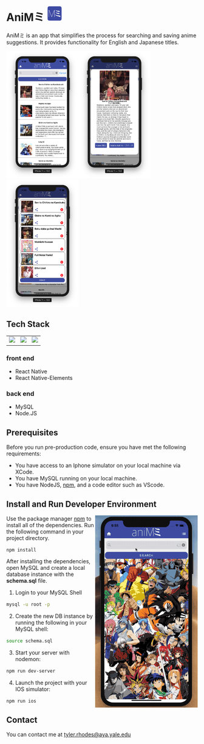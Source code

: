 # AniMミ <img src = './assets/animeicon_480.png' width ='40px' height ='40px' />


AniMミ is an app that simplifies the process for searching and saving anime suggestions. It provides functionality for English and Japanese titles.

<img src ='./demoSources/listView.png' width = '190px'/><img src = './demoSources/anime detail page.png' width = '190px' /><img src = './demoSources/savedList.png' width = '190px' />

## Tech Stack
<table>
   <tr>
    <td align="center"><img src="https://cdn4.iconfinder.com/data/icons/logos-3/600/React.js_logo-512.png" width="65" /></td>
    <td align="center"><img src="https://miro.medium.com/max/1200/1*m5RYM_Wkj4LsZewpigV5tg.jpeg" width="65" /></td>
     <td align="center"><img src="https://upload.wikimedia.org/wikipedia/en/thumb/6/62/MySQL.svg/1200px-MySQL.svg.png" width="65"/></td>
  </tr>
</table>

### front end
 * React Native
 * React Native-Elements
### back end
 * MySQL
 * Node.JS
 
## Prerequisites
Before you run pre-production code, ensure you have met the following requirements:

- You have access to an Iphone simulator on your local machine via XCode.
- You have MySQL running on your local machine.
- You have NodeJS, [npm](https://www.npmjs.com/), and a code editor such as VScode. 

## Install and Run Developer Environment
<img src = './demoSources/aniME video.gif'  align="right"/>

Use the package manager [npm](https://www.npmjs.com/) to install all of the dependencies. Run the following command in your project directory.

```
npm install
```
After installing the dependencies, open MySQL and create a local database instance with the **schema.sql** file.

1. Login to your MySQL Shell

```bash
mysql -u root -p 
```

2. Create the new DB instance by running the following in your MySQL shell:

```bash
source schema.sql 
```

3. Start your server with nodemon:
```bash
npm run dev-server
```

4.  Launch the project with your IOS simulator:

```bash
npm run ios
```

## Contact
You can contact me at [tyler.rhodes@aya.yale.edu](tyler.rhodes@aya.yale.edu)
